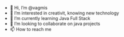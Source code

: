 - 👋 Hi, I’m @vagmis
- 👀 I’m interested in creativit, knowing new technology
- 🌱 I’m currently learning Java Full Stack
- 💞️ I’m looking to collaborate on java projects
- 📫 How to reach me 

<!---
vagmis/vagmis is a ✨ special ✨ repository because its `README.md` (this file) appears on your GitHub profile.
You can click the Preview link to take a look at your changes.
--->
